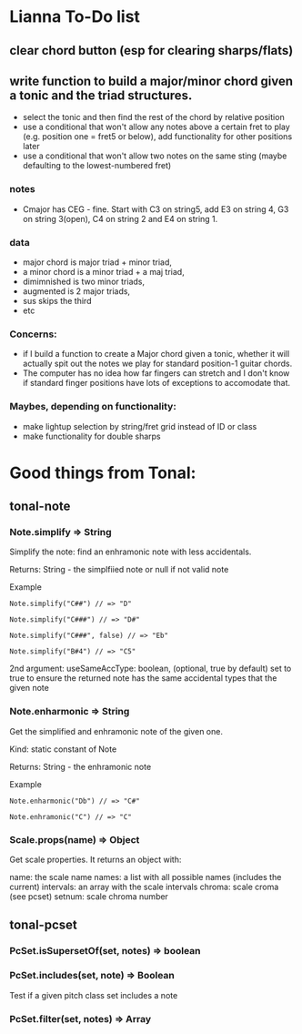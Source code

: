 # Lianna To-Do list
## clear chord button (esp for clearing sharps/flats)

## write function to build a major/minor chord given a tonic and the triad structures. 
* select the tonic and then find the rest of the chord by relative position
* use a conditional that won't allow any notes above a certain fret to play (e.g. position one = fret5 or below), add functionality for other positions later
* use a conditional that won't allow two notes on the same sting (maybe defaulting to the lowest-numbered fret)

### notes
* Cmajor has CEG - fine. Start with C3 on string5, add E3 on string 4, G3 on string 3(open), C4 on string 2 and E4 on string 1.

### data
* major chord is major triad + minor triad,
* a minor chord is a minor triad + a maj triad,
* dimimnished is two minor triads,
* augmented is 2 major triads,
* sus skips the third
* etc


### Concerns: 
* if I build a function to create a Major chord given a tonic, whether it will actually spit out the notes we play for standard position-1 guitar chords.
* The computer has no idea how far fingers can stretch and I don't know if standard finger positions have lots of exceptions to accomodate that.


### Maybes, depending on functionality:
- make lightup selection by string/fret grid instead of ID or class
- make functionality for double sharps


# Good things from Tonal:
## tonal-note
### Note.simplify => String

  Simplify the note: find an enhramonic note with less accidentals.

  Returns: String - the simplfiied note or null if not valid note

  Example

    Note.simplify("C##") // => "D"

    Note.simplify("C###") // => "D#"

    Note.simplify("C###", false) // => "Eb"

    Note.simplify("B#4") // => "C5"

  2nd argument: useSameAccType: boolean, (optional, true by default) set to true to ensure the returned note has the same accidental types that the given note

### Note.enharmonic => String

  Get the simplified and enhramonic note of the given one.

  Kind: static constant of Note

  Returns: String - the enhramonic note

  Example

    Note.enharmonic("Db") // => "C#"

    Note.enhramonic("C") // => "C"

### Scale.props(name) ⇒ Object
Get scale properties. It returns an object with:

name: the scale name
names: a list with all possible names (includes the current)
intervals: an array with the scale intervals
chroma: scale croma (see pcset)
setnum: scale chroma number

## tonal-pcset

### PcSet.isSupersetOf(set, notes) => boolean
### PcSet.includes(set, note) => Boolean
Test if a given pitch class set includes a note
### PcSet.filter(set, notes) => Array


